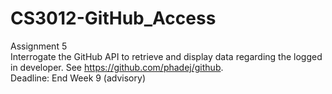 # CS3012-GitHub_Access
Assignment 5  
Interrogate the GitHub API to retrieve and display data regarding the logged in developer. See https://github.com/phadej/github.  
Deadline: End Week 9 (advisory)
